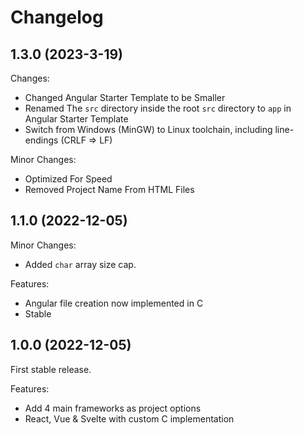 # Changelog

## 1.3.0 (2023-3-19)

Changes:
  - Changed Angular Starter Template to be Smaller
  - Renamed The `src` directory inside the root `src` directory to `app` in Angular Starter Template
  - Switch from Windows (MinGW) to Linux toolchain, including line-endings (CRLF => LF)

Minor Changes:
  - Optimized For Speed
  - Removed Project Name From HTML Files

## 1.1.0 (2022-12-05)

Minor Changes:
  - Added `char` array size cap. 

Features:
  - Angular file creation now implemented in C
  - Stable

## 1.0.0 (2022-12-05)

First stable release.

Features:
  - Add 4 main frameworks as project options
  - React, Vue & Svelte with custom C implementation